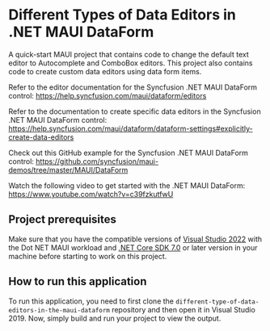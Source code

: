 # Different Types of Data Editors in .NET MAUI DataForm
A quick-start MAUI project that contains code to change the default text editor to Autocomplete and ComboBox editors. This project also contains code to create custom data editors using data form items.

Refer to the editor documentation for the Syncfusion .NET MAUI DataForm control: https://help.syncfusion.com/maui/dataform/editors 

Refer to the documentation to create specific data editors in the Syncfusion .NET MAUI DataForm control:
https://help.syncfusion.com/maui/dataform/dataform-settings#explicitly-create-data-editors 

Check out this GitHub example for the Syncfusion .NET MAUI DataForm control:
https://github.com/syncfusion/maui-demos/tree/master/MAUI/DataForm 

Watch the following video to get started with the .NET MAUI DataForm:
https://www.youtube.com/watch?v=c39fzkutfwU 

## Project prerequisites
Make sure that you have the compatible versions of [Visual Studio 2022](https://visualstudio.microsoft.com/downloads/ ) with the Dot NET MAUI workload and [.NET Core SDK 7.0](https://dotnet.microsoft.com/en-us/download/dotnet/7.0) or later version in your machine before starting to work on this project.

## How to run this application
To run this application, you need to first clone the `different-type-of-data-editors-in-the-maui-dataform` repository and then open it in Visual Studio 2019. Now, simply build and run your project to view the output.
